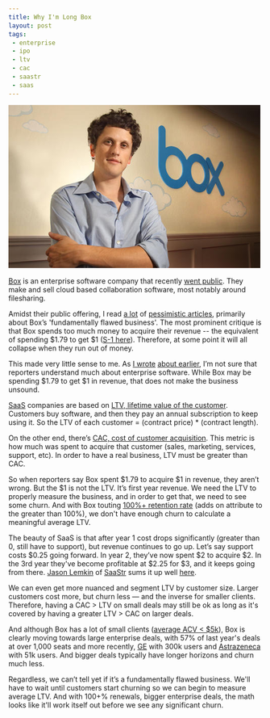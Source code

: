 ```yaml
---
title: Why I'm Long Box
layout: post
tags:
 - enterprise
 - ipo
 - ltv
 - cac
 - saastr
 - saas
---
```


![box](/images/box.jpg)

[Box](http://www.box.com) is an enterprise software company that recently [went public](http://money.cnn.com/2015/01/23/investing/box-ipo-tech-stocks/). They make and sell cloud based collaboration software, most notably around filesharing.

Amidst their public offering, I read [a lot](http://www.businessinsider.com/box-ipo-analysis-2014-3) of [pessimistic articles](http://pando.com/2015/01/09/ipo-of-last-resort-box-has-no-choice-but-to-go-pubic-despite-its-ugly-numbers/), primarily about Box’s 'fundamentally flawed business'. The most prominent critique is that Box spends too much money to acquire their revenue -- the equivalent of spending $1.79 to get $1 ([S-1 here](http://www.sec.gov/Archives/edgar/data/1372612/000119312514112417/d642425ds1.htm)). Therefore, at some point it will all collapse when they run out of money.

This made very little sense to me. As [I wrote](http://www.chrisyin.com/2014/07/09/lets-stop-saying-b2b/) [about earlier](http://www.chrisyin.com/2013/12/21/freemium-doesn%27t-always-work-in-b2b/), I’m not sure that reporters understand much about enterprise software. While Box may be spending $1.79 to get $1 in revenue, that does not make the business unsound.

[SaaS](http://en.wikipedia.org/wiki/Software_as_a_service) companies are based on [LTV, lifetime value of the customer](http://en.wikipedia.org/wiki/Customer_lifetime_value). Customers buy software, and then they pay an annual subscription to keep using it. So the LTV of each customer = (contract price) * (contract length).

On the other end, there’s [CAC, cost of customer acquisition](http://en.wikipedia.org/wiki/Customer_acquisition_cost). This metric is how much was spent to acquire that customer (sales, marketing, services, support, etc). In order to have a real business, LTV must be greater than CAC.

So when reporters say Box spent $1.79 to acquire $1 in revenue, they aren’t wrong. But the $1 is not the LTV. It’s first year revenue. We need the LTV to properly measure the business, and in order to get that, we need to see some churn. And with Box touting [100%+ retention rate](http://www.sec.gov/Archives/edgar/data/1372612/000119312514112417/d642425ds1.htm) (adds on attribute to the greater than 100%), we don't have enough churn to calculate a meaningful average LTV.

The beauty of SaaS is that after year 1 cost drops significantly (greater than 0, still have to support), but revenue continues to go up. Let’s say support costs $0.25 going forward. In year 2, they’ve now spent $2 to acquire $2. In the 3rd year they've become profitable at $2.25 for $3, and it keeps going from there. [Jason Lemkin](https://twitter.com/jasonlk) of [SaaStr](http://saastr.com/) sums it up well [here](http://techcrunch.com/2014/12/17/box-will-hit-1-billion-in-revenues-before-you-know-it/).

We can even get more nuanced and segment LTV by customer size. Larger customers cost more, but churn less — and the inverse for smaller clients. Therefore, having a CAC > LTV on small deals may still be ok as long as it's covered by having a greater LTV > CAC on larger deals. 

And although Box has a lot of small clients ([average ACV < $5k](http://tomtunguz.com/box-ipo/)), Box is clearly moving towards large enterprise deals, with 57% of last year's deals at over 1,000 seats and more recently, [GE](http://techcrunch.com/2014/05/08/box-scores-huge-win-with-ge/) with 300k users and [Astrazeneca](http://recode.net/2015/01/27/after-ipo-box-lands-astrazeneca-deal/) with 51k users. And bigger deals typically have longer horizons and churn much less.

Regardless, we can’t tell yet if it’s a fundamentally flawed business. We'll have to wait until customers start churning so we can begin to measure average LTV. And with 100+% renewals, bigger enterprise deals, the math looks like it'll work itself out before we see any significant churn. 